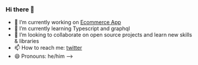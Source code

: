 ### Hi there 👋


- 🔭 I’m currently working on [Ecommerce App](https://jainwin-pc-store.vercel.app/)
- 🌱 I’m currently learning Typescript and graphql
- 👯 I’m looking to collaborate on open source projects and learn new skills & libraries
- 📫 How to reach me: [twitter](https://twitter.com/harshitsaxena_)
- 😄 Pronouns: he/him
-->

